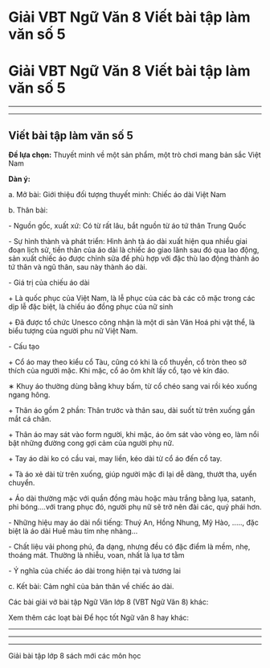 # Giải VBT Ngữ Văn 8 Viết bài tập làm văn số 5

# Giải VBT Ngữ Văn 8 Viết bài tập làm văn số 5

* * *

* * *

## Viết bài tập làm văn số 5

**Đề lựa chọn:** Thuyết minh về một sản phẩm, một trò chơi mang bản sắc Việt Nam

**Dàn ý:**

a. Mở bài: Giới thiệu đối tượng thuyết minh: Chiếc áo dài Việt Nam 

b. Thân bài: 

\- Nguồn gốc, xuất xứ: Có từ rất lâu, bắt nguồn từ áo tứ thân Trung Quốc 

\- Sự hình thành và phát triển: Hình ảnh tà áo dài xuất hiện qua nhiều giai đoạn lịch sử, tiền thân của áo dài là chiếc áo giao lãnh sau đó qua lao động, sản xuất chiếc áo được chỉnh sửa để phù hợp với đặc thù lao động thành áo tứ thân và ngũ thân, sau này thành áo dài. 

\- Giá trị của chiếu áo dài 

\+ Là quốc phục của Việt Nam, là lễ phục của các bà các cô mặc trong các dịp lễ đặc biệt, là chiếu áo đồng phục của nữ sinh 

\+ Đã được tổ chức Unesco công nhận là một di sản Văn Hoá phi vật thể, là biểu tượng của người phu nữ Việt Nam. 

\- Cấu tạo 

\+ Cổ áo may theo kiểu cổ Tàu, cũng có khi là cổ thuyền, cổ tròn theo sở thích của người mặc. Khi mặc, cổ áo ôm khít lấy cổ, tạo vẻ kín đáo. 

∗ Khuy áo thường dùng bằng khuy bấm, từ cổ chéo sang vai rồi kéo xuống ngang hông. 

\+ Thân áo gồm 2 phần: Thân trước và thân sau, dài suốt từ trên xuống gần mắt cá chân. 

\+ Thân áo may sát vào form người, khi mặc, áo ôm sát vào vòng eo, làm nổi bật những đường cong gợi cảm của người phụ nữ. 

\+ Tay áo dài ko có cầu vai, may liền, kéo dài từ cổ áo đến cổ tay. 

\+ Tà áo xẻ dài từ trên xuống, giúp người mặc đi lại dễ dàng, thướt tha, uyển chuyển. 

\+ Áo dài thường mặc với quần đồng màu hoặc màu trắng bằng lụa, satanh, phi bóng....với trang phục đó, người phụ nữ sẽ trở nên đài các, quý phái hơn. 

\- Những hiệu may áo dài nổi tiếng: Thuý An, Hồng Nhung, Mỹ Hào, ....., đặc biệt là áo dài Huế màu tím nhẹ nhàng… 

\- Chất liệu vải phong phú, đa dạng, nhưng đều có đặc điểm là mềm, nhẹ, thoáng mát. Thường là nhiễu, voan, nhất là lụa tơ tằm 

\- Ý nghĩa của chiếc áo dài trong hiện tại và tương lai 

c. Kết bài: Cảm nghĩ của bản thân về chiếc áo dài. 

Các bài giải vở bài tập Ngữ Văn lớp 8 (VBT Ngữ Văn 8) khác:

Xem thêm các loạt bài Để học tốt Ngữ văn 8 hay khác:

* * *

* * *

* * *

Giải bài tập lớp 8 sách mới các môn học
